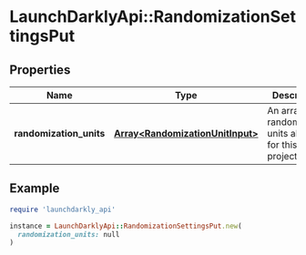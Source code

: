 # LaunchDarklyApi::RandomizationSettingsPut

## Properties

| Name | Type | Description | Notes |
| ---- | ---- | ----------- | ----- |
| **randomization_units** | [**Array&lt;RandomizationUnitInput&gt;**](RandomizationUnitInput.md) | An array of randomization units allowed for this project. |  |

## Example

```ruby
require 'launchdarkly_api'

instance = LaunchDarklyApi::RandomizationSettingsPut.new(
  randomization_units: null
)
```

